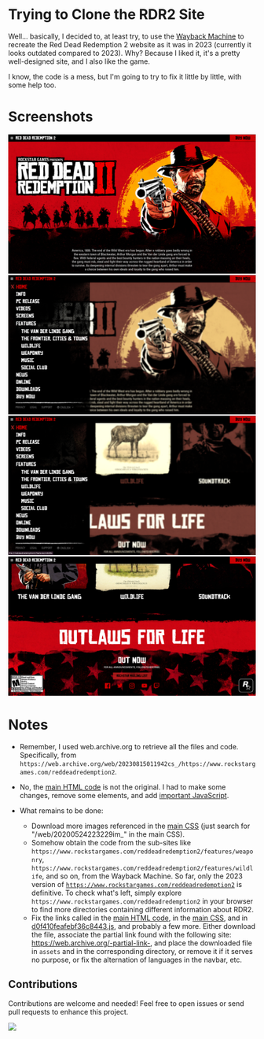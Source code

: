 # Trying to Clone the RDR2 Site
Well... basically, I decided to, at least try, to use the [Wayback Machine](https://web.archive.org) to recreate the Red Dead Redemption 2 website as it was in 2023 (currently it looks outdated compared to 2023). Why? Because I liked it, it's a pretty well-designed site, and I also like the game.

I know, the code is a mess, but I'm going to try to fix it little by little, with some help too.

# Screenshots

![Screenshot](screenshot.png)
![Screenshot](screenshot2.png)
![Screenshot](screenshot3.png)
![Screenshot](screenshot4.png)

# Notes
- Remember, I used web.archive.org to retrieve all the files and code. Specifically, from ```https://web.archive.org/web/20230815011942cs_/https://www.rockstargames.com/reddeadredemption2```.

- No, the [main HTML code](./index.html) is not the original. I had to make some changes, remove some elements, and add [important JavaScript](./assets/js/script.js).

- What remains to be done:
  - Download more images referenced in the [main CSS](./assets/css/2455f5211be05b218519.css) (just search for "/web/20200524223229im_" in the main CSS).
  - Somehow obtain the code from the sub-sites like ```https://www.rockstargames.com/reddeadredemption2/features/weaponry```, ```https://www.rockstargames.com/reddeadredemption2/features/wildlife```, and so on, from the Wayback Machine. So far, only the 2023 version of [```https://www.rockstargames.com/reddeadredemption2```](./index.html) is definitive. To check what's left, simply explore ```https://www.rockstargames.com/reddeadredemption2``` in your browser to find more directories containing different information about RDR2.
  - Fix the links called in the [main HTML code](./index.html), in the [main CSS](./assets/css/2455f5211be05b218519.css), and in [d0f410feafebf36c8443.js](./assets/js/d0f410feafebf36c8443.js), and probably a few more. Either download the file, associate the partial link found with the following site: https://web.archive.org/-partial-link-, and place the downloaded file in ```assets``` and in the corresponding directory, or remove it if it serves no purpose, or fix the alternation of languages in the navbar, etc.

## Contributions

Contributions are welcome and needed! Feel free to open issues or send pull requests to enhance this project.

<a href="https://visitorbadge.io/status?path=https%3A%2F%2Fgithub.com%2Fd4v1-sudo%2Frdr2-2023-site-clone"><img src="https://api.visitorbadge.io/api/visitors?path=https%3A%2F%2Fgithub.com%2Fd4v1-sudo%2Frdr2-2023-site-clone&label=Thanks%20for%20dropping%20in&labelColor=%23000000&countColor=%23FFFFFF" /></a>
